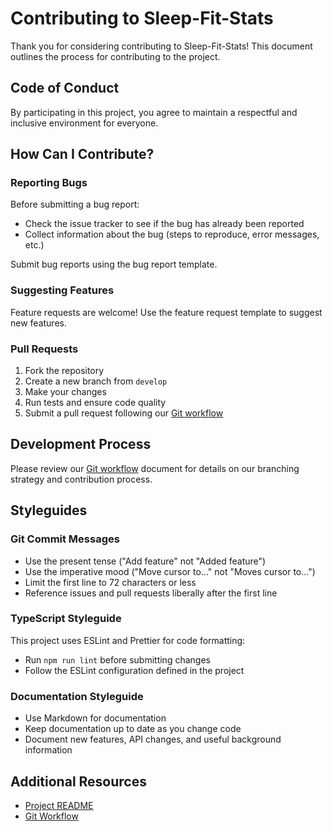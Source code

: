# Contributing to Sleep-Fit-Stats

Thank you for considering contributing to Sleep-Fit-Stats! This document outlines the process for contributing to the project.

## Code of Conduct

By participating in this project, you agree to maintain a respectful and inclusive environment for everyone.

## How Can I Contribute?

### Reporting Bugs

Before submitting a bug report:

- Check the issue tracker to see if the bug has already been reported
- Collect information about the bug (steps to reproduce, error messages, etc.)

Submit bug reports using the bug report template.

### Suggesting Features

Feature requests are welcome! Use the feature request template to suggest new features.

### Pull Requests

1. Fork the repository
2. Create a new branch from `develop`
3. Make your changes
4. Run tests and ensure code quality
5. Submit a pull request following our [Git workflow](./GIT_WORKFLOW.md)

## Development Process

Please review our [Git workflow](./GIT_WORKFLOW.md) document for details on our branching strategy and contribution process.

## Styleguides

### Git Commit Messages

- Use the present tense ("Add feature" not "Added feature")
- Use the imperative mood ("Move cursor to..." not "Moves cursor to...")
- Limit the first line to 72 characters or less
- Reference issues and pull requests liberally after the first line

### TypeScript Styleguide

This project uses ESLint and Prettier for code formatting:

- Run `npm run lint` before submitting changes
- Follow the ESLint configuration defined in the project

### Documentation Styleguide

- Use Markdown for documentation
- Keep documentation up to date as you change code
- Document new features, API changes, and useful background information

## Additional Resources

- [Project README](./README.md)
- [Git Workflow](./GIT_WORKFLOW.md)

